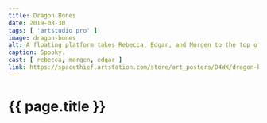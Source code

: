 ```yaml
---
title: Dragon Bones
date: 2019-08-30
tags: [ 'artstudio pro' ]
image: dragon-bones
alt: A floating platform takes Rebecca, Edgar, and Morgen to the top of the cliff, where they find an ancient ruin and a dragon skeleton.
caption: Spooky.
cast: [ rebecca, morgen, edgar ]
link: https://spacethief.artstation.com/store/art_posters/D4WX/dragon-bones
---
```

# {{ page.title }}
